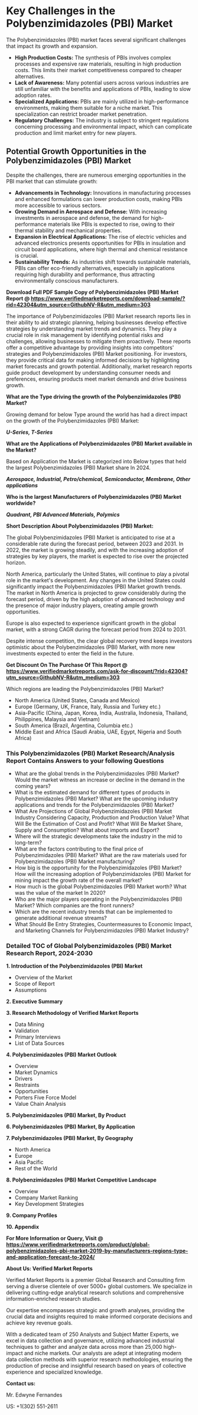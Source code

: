 <p class="">    <h1>Key Challenges in the Polybenzimidazoles (PBI) Market</h1>    <p>        The Polybenzimidazoles (PBI) market faces several significant challenges that impact its growth and expansion.         <ul>            <li>                <strong>High Production Costs:</strong> The synthesis of PBIs involves complex processes and expensive raw materials, resulting in high production costs. This limits their market competitiveness compared to cheaper alternatives.            </li>            <li>                <strong>Lack of Awareness:</strong> Many potential users across various industries are still unfamiliar with the benefits and applications of PBIs, leading to slow adoption rates.            </li>            <li>                <strong>Specialized Applications:</strong> PBIs are mainly utilized in high-performance environments, making them suitable for a niche market. This specialization can restrict broader market penetration.            </li>            <li>                <strong>Regulatory Challenges:</strong> The industry is subject to stringent regulations concerning processing and environmental impact, which can complicate production and limit market entry for new players.            </li>        </ul>    </p>        <h2>Potential Growth Opportunities in the Polybenzimidazoles (PBI) Market</h1>    <p>        Despite the challenges, there are numerous emerging opportunities in the PBI market that can stimulate growth:        <ul>            <li>                <strong>Advancements in Technology:</strong> Innovations in manufacturing processes and enhanced formulations can lower production costs, making PBIs more accessible to various sectors.            </li>            <li>                <strong>Growing Demand in Aerospace and Defense:</strong> With increasing investments in aerospace and defense, the demand for high-performance materials like PBIs is expected to rise, owing to their thermal stability and mechanical properties.            </li>            <li>                <strong>Expansion in Electrical Applications:</strong> The rise of electric vehicles and advanced electronics presents opportunities for PBIs in insulation and circuit board applications, where high thermal and chemical resistance is crucial.            </li>            <li>                <strong>Sustainability Trends:</strong> As industries shift towards sustainable materials, PBIs can offer eco-friendly alternatives, especially in applications requiring high durability and performance, thus attracting environmentally conscious manufacturers.            </li>        </ul>    </p></p><p class=""><strong>Download Full PDF Sample Copy of Polybenzimidazoles (PBI) Market Report @ <a href="https://www.verifiedmarketreports.com/download-sample/?rid=42304&utm_source=GithubNV-R&utm_medium=303" target="_blank">https://www.verifiedmarketreports.com/download-sample/?rid=42304&utm_source=GithubNV-R&utm_medium=303</a></strong></p><p>The importance of&nbsp;Polybenzimidazoles (PBI) Market research reports lies in their ability to aid strategic planning, helping businesses develop effective strategies by understanding market trends and dynamics. They play a crucial role in risk management by identifying potential risks and challenges, allowing businesses to mitigate them proactively. These reports offer a competitive advantage by providing insights into competitors' strategies and Polybenzimidazoles (PBI) Market positioning. For investors, they provide critical data for making informed decisions by highlighting market forecasts and growth potential. Additionally, market research reports guide product development by understanding consumer needs and preferences, ensuring products meet market demands and drive business growth.</p><p><strong>What are the&nbsp;Type driving the growth of the Polybenzimidazoles (PBI) Market?</strong></p><p id="" class="">Growing demand for below Type around the world has had a direct impact on the growth of the Polybenzimidazoles (PBI) Market:</p><p class=""><em><strong>U-Series, T-Series</strong></em></p><p class=""><strong>What are the&nbsp;Applications&nbsp;of Polybenzimidazoles (PBI) Market available in the Market?</strong></p><p id="" class="">Based on Application the Market is categorized into Below types that held the largest Polybenzimidazoles (PBI) Market share In 2024.</p><p class=""><em><strong>Aerospace, Industrial, Petro/chemical, Semiconductor, Membrane, Other applications</strong></em></p><p class=""><strong>Who is the largest Manufacturers of Polybenzimidazoles (PBI) Market worldwide?</strong></p><p><em><strong>Quadrant, PBI Advanced Materials, Polymics</strong></em></p><p id="" class=""><strong>Short Description About Polybenzimidazoles (PBI) Market:</strong></p><p>The global Polybenzimidazoles (PBI) Market is anticipated to rise at a considerable rate during the forecast period, between 2023 and 2031. In 2022, the market is growing steadily, and with the increasing adoption of strategies by key players, the market is expected to rise over the projected horizon.</p><p>North America, particularly the United States, will continue to play a pivotal role in the market's development. Any changes in the United States could significantly impact the Polybenzimidazoles (PBI) Market growth trends. The market in North America is projected to grow considerably during the forecast period, driven by the high adoption of advanced technology and the presence of major industry players, creating ample growth opportunities.</p><p>Europe is also expected to experience significant growth in the global market, with a strong CAGR during the forecast period from 2024 to 2031.</p><p>Despite intense competition, the clear global recovery trend keeps investors optimistic about the Polybenzimidazoles (PBI) Market, with more new investments expected to enter the field in the future.</p><p id="" class=""><strong>Get Discount On The Purchase Of This Report @ <a href="https://www.verifiedmarketreports.com/ask-for-discount/?rid=42304?utm_source=GithubNV-R&utm_medium=303" target="_blank">https://www.verifiedmarketreports.com/ask-for-discount/?rid=42304?utm_source=GithubNV-R&utm_medium=303</a></strong></p><p class="">Which regions are leading the Polybenzimidazoles (PBI) Market?</p><ul><li>North America (United States, Canada and Mexico)</li><li>Europe (Germany, UK, France, Italy, Russia and Turkey etc.)</li><li>Asia-Pacific (China, Japan, Korea, India, Australia, Indonesia, Thailand, Philippines, Malaysia and Vietnam)</li><li>South America (Brazil, Argentina, Columbia etc.)</li><li>Middle East and Africa (Saudi Arabia, UAE, Egypt, Nigeria and South Africa)</li></ul><h3 id="" class="">This Polybenzimidazoles (PBI) Market Research/Analysis Report Contains Answers to your following Questions</h3><ul><li>What are the global trends in the Polybenzimidazoles (PBI) Market? Would the market witness an increase or decline in the demand in the coming years?</li><li>What is the estimated demand for different types of products in Polybenzimidazoles (PBI) Market? What are the upcoming industry applications and trends for the Polybenzimidazoles (PBI) Market?</li><li>What Are Projections of Global Polybenzimidazoles (PBI) Market Industry Considering Capacity, Production and Production Value? What Will Be the Estimation of Cost and Profit? What Will Be Market Share, Supply and Consumption? What about imports and Export?</li><li>Where will the strategic developments take the industry in the mid to long-term?</li><li>What are the factors contributing to the final price of Polybenzimidazoles (PBI) Market? What are the raw materials used for Polybenzimidazoles (PBI) Market manufacturing?</li><li>How big is the opportunity for the Polybenzimidazoles (PBI) Market? How will the increasing adoption of Polybenzimidazoles (PBI) Market for mining impact the growth rate of the overall market?</li><li>How much is the global Polybenzimidazoles (PBI) Market worth? What was the value of the market In 2020?</li><li>Who are the major players operating in the Polybenzimidazoles (PBI) Market? Which companies are the front runners?</li><li>Which are the recent industry trends that can be implemented to generate additional revenue streams?</li><li>What Should Be Entry Strategies, Countermeasures to Economic Impact, and Marketing Channels for Polybenzimidazoles (PBI) Market Industry?</li></ul><h3 id="" class="">Detailed TOC of Global Polybenzimidazoles (PBI) Market Research Report, 2024-2030</h3><p id="" class=""><strong>1. Introduction of the Polybenzimidazoles (PBI) Market</strong></p><ul><li>Overview of the Market</li><li>Scope of Report</li><li>Assumptions</li></ul><p id="" class=""><strong>2. Executive Summary</strong></p><p id="" class=""><strong>3. Research Methodology of Verified Market Reports</strong></p><ul><li>Data Mining</li><li>Validation</li><li>Primary Interviews</li><li>List of Data Sources</li></ul><p id="" class=""><strong>4. Polybenzimidazoles (PBI) Market Outlook</strong></p><ul><li>Overview</li><li>Market Dynamics</li><li>Drivers</li><li>Restraints</li><li>Opportunities</li><li>Porters Five Force Model</li><li>Value Chain Analysis</li></ul><p id="" class=""><strong>5. Polybenzimidazoles (PBI) Market, By Product</strong></p><p id="" class=""><strong>6. Polybenzimidazoles (PBI) Market, By Application</strong></p><p id="" class=""><strong>7. Polybenzimidazoles (PBI) Market, By Geography</strong></p><ul><li>North America</li><li>Europe</li><li>Asia Pacific</li><li>Rest of the World</li></ul><p id="" class=""><strong>8. Polybenzimidazoles (PBI) Market Competitive Landscape</strong></p><ul><li>Overview</li><li>Company Market Ranking</li><li>Key Development Strategies</li></ul><p id="" class=""><strong>9. Company Profiles</strong></p><p id="" class=""><strong>10. Appendix</strong></p><p id="" class=""><strong>For More Information or Query, Visit @ <a href="https://www.verifiedmarketreports.com/product/global-polybenzimidazoles-pbi-market-2019-by-manufacturers-regions-type-and-application-forecast-to-2024/" target="_blank">https://www.verifiedmarketreports.com/product/global-polybenzimidazoles-pbi-market-2019-by-manufacturers-regions-type-and-application-forecast-to-2024/</a></strong></p><p id="" class=""><strong>About Us: Verified Market Reports</strong></p><p id="" class="">Verified Market Reports is a premier Global Research and Consulting firm serving a diverse clientele of over 5000+ global customers. We specialize in delivering cutting-edge analytical research solutions and comprehensive information-enriched research studies.</p><p id="" class="">Our expertise encompasses strategic and growth analyses, providing the crucial data and insights required to make informed corporate decisions and achieve key revenue goals.</p><p id="" class="">With a dedicated team of 250 Analysts and Subject Matter Experts, we excel in data collection and governance, utilizing advanced industrial techniques to gather and analyze data across more than 25,000 high-impact and niche markets. Our analysts are adept at integrating modern data collection methods with superior research methodologies, ensuring the production of precise and insightful research based on years of collective experience and specialized knowledge.</p><p id="" class=""><strong>Contact us:</strong></p><p id="" class="">Mr. Edwyne Fernandes</p><p id="" class="">US: +1(302) 551-2611</p>